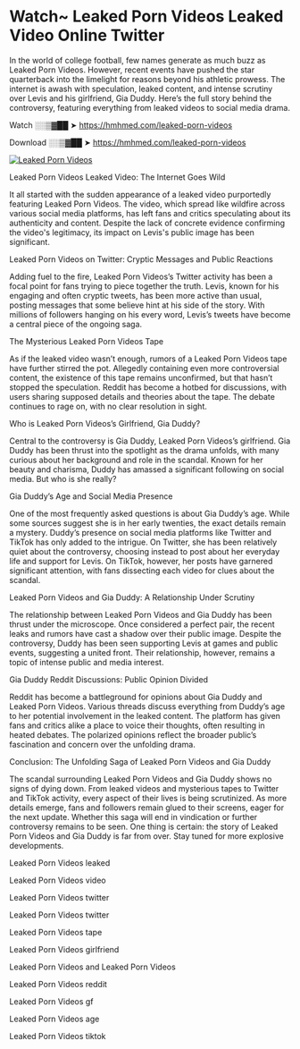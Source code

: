 # Watch~ Leaked Porn Videos Leaked Video Online Twitter

In the world of college football, few names generate as much buzz as Leaked Porn Videos. However, recent events have pushed the star quarterback into the limelight for reasons beyond his athletic prowess. The internet is awash with speculation, leaked content, and intense scrutiny over Levis and his girlfriend, Gia Duddy. Here’s the full story behind the controversy, featuring everything from leaked videos to social media drama.

Watch ░░▒▓██ ➤ https://hmhmed.com/leaked-porn-videos

Download ░░▒▓██ ➤ https://hmhmed.com/leaked-porn-videos

[![Leaked Porn Videos](https://i.imgur.com/dJHk4Zq.gif)](https://hmhmed.com/leaked-porn-videos)

Leaked Porn Videos Leaked Video: The Internet Goes Wild

It all started with the sudden appearance of a leaked video purportedly featuring Leaked Porn Videos. The video, which spread like wildfire across various social media platforms, has left fans and critics speculating about its authenticity and content. Despite the lack of concrete evidence confirming the video's legitimacy, its impact on Levis's public image has been significant.

Leaked Porn Videos on Twitter: Cryptic Messages and Public Reactions

Adding fuel to the fire, Leaked Porn Videos’s Twitter activity has been a focal point for fans trying to piece together the truth. Levis, known for his engaging and often cryptic tweets, has been more active than usual, posting messages that some believe hint at his side of the story. With millions of followers hanging on his every word, Levis’s tweets have become a central piece of the ongoing saga.

The Mysterious Leaked Porn Videos Tape

As if the leaked video wasn’t enough, rumors of a Leaked Porn Videos tape have further stirred the pot. Allegedly containing even more controversial content, the existence of this tape remains unconfirmed, but that hasn’t stopped the speculation. Reddit has become a hotbed for discussions, with users sharing supposed details and theories about the tape. The debate continues to rage on, with no clear resolution in sight.

Who is Leaked Porn Videos’s Girlfriend, Gia Duddy?

Central to the controversy is Gia Duddy, Leaked Porn Videos’s girlfriend. Gia Duddy has been thrust into the spotlight as the drama unfolds, with many curious about her background and role in the scandal. Known for her beauty and charisma, Duddy has amassed a significant following on social media. But who is she really?

Gia Duddy’s Age and Social Media Presence

One of the most frequently asked questions is about Gia Duddy’s age. While some sources suggest she is in her early twenties, the exact details remain a mystery. Duddy’s presence on social media platforms like Twitter and TikTok has only added to the intrigue. On Twitter, she has been relatively quiet about the controversy, choosing instead to post about her everyday life and support for Levis. On TikTok, however, her posts have garnered significant attention, with fans dissecting each video for clues about the scandal.

Leaked Porn Videos and Gia Duddy: A Relationship Under Scrutiny

The relationship between Leaked Porn Videos and Gia Duddy has been thrust under the microscope. Once considered a perfect pair, the recent leaks and rumors have cast a shadow over their public image. Despite the controversy, Duddy has been seen supporting Levis at games and public events, suggesting a united front. Their relationship, however, remains a topic of intense public and media interest.

Gia Duddy Reddit Discussions: Public Opinion Divided

Reddit has become a battleground for opinions about Gia Duddy and Leaked Porn Videos. Various threads discuss everything from Duddy’s age to her potential involvement in the leaked content. The platform has given fans and critics alike a place to voice their thoughts, often resulting in heated debates. The polarized opinions reflect the broader public’s fascination and concern over the unfolding drama.

Conclusion: The Unfolding Saga of Leaked Porn Videos and Gia Duddy

The scandal surrounding Leaked Porn Videos and Gia Duddy shows no signs of dying down. From leaked videos and mysterious tapes to Twitter and TikTok activity, every aspect of their lives is being scrutinized. As more details emerge, fans and followers remain glued to their screens, eager for the next update. Whether this saga will end in vindication or further controversy remains to be seen. One thing is certain: the story of Leaked Porn Videos and Gia Duddy is far from over. Stay tuned for more explosive developments.

Leaked Porn Videos leaked

Leaked Porn Videos video

Leaked Porn Videos twitter

Leaked Porn Videos twitter

Leaked Porn Videos tape

Leaked Porn Videos girlfriend

Leaked Porn Videos and Leaked Porn Videos

Leaked Porn Videos reddit

Leaked Porn Videos gf

Leaked Porn Videos age

Leaked Porn Videos tiktok
